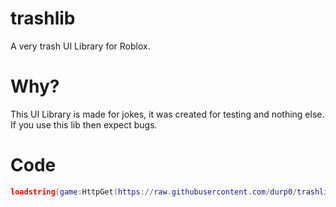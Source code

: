 # trashlib
A very trash UI Library for Roblox. 

# Why?

This UI Library is made for jokes, it was created for testing and nothing else. If you use this lib then expect bugs.

# Code
```lua
loadstring(game:HttpGet(https://raw.githubusercontent.com/durp0/trashlib/main/library.lua))
```
